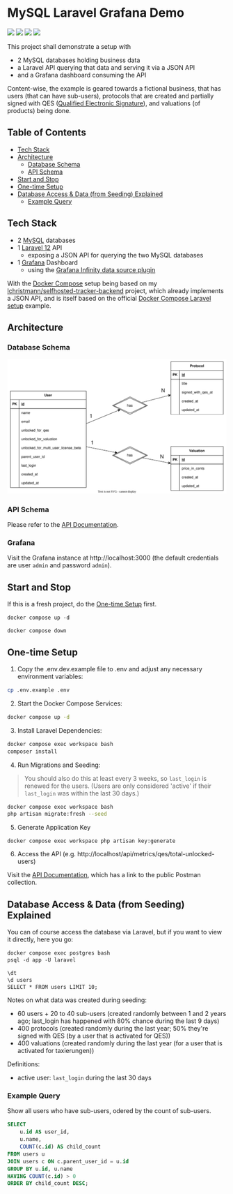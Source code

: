 # MySQL Laravel Grafana Demo <!-- omit in toc -->

![](https://badgen.net/badge/Docker%20Compose/2.36.2/cyan)
![](https://badgen.net/badge/MySQL/8.4/blue)
![](https://badgen.net/badge/Laravel/12/red)
![](https://badgen.net/badge/Grafana/12/orange)

This project shall demonstrate a setup with

- 2 MySQL databases holding business data
- a Laravel API querying that data and serving it via a JSON API
- and a Grafana dashboard consuming the API

Content-wise, the example is geared towards a fictional business, that has users (that can have sub-users),
protocols that are created and partially signed with QES ([Qualified Electronic Signature](https://en.wikipedia.org/wiki/Qualified_electronic_signature)), and valuations (of products) being done.

## Table of Contents <!-- omit in toc -->

- [Tech Stack](#tech-stack)
- [Architecture](#architecture)
  - [Database Schema](#database-schema)
  - [API Schema](#api-schema)
- [Start and Stop](#start-and-stop)
- [One-time Setup](#one-time-setup)
- [Database Access \& Data (from Seeding) Explained](#database-access--data-from-seeding-explained)
  - [Example Query](#example-query)

## Tech Stack

- 2 [MySQL](https://www.mysql.com/) databases
- 1 [Laravel 12](https://laravel.com/docs/12.x) API
  - exposing a JSON API for querying the two MySQL databases
- 1 [Grafana](https://grafana.com/docs/grafana/latest/setup-grafana/installation/docker/) Dashboard
  - using the [Grafana Infinity data source plugin](https://grafana.com/docs/plugins/yesoreyeram-infinity-datasource/latest/)

With the [Docker Compose](https://docs.docker.com/compose/) setup being based on my [lchristmann/selfhosted-tracker-backend](https://github.com/lchristmann/selfhosted-tracker-backend) project, which already implements a JSON API, and is itself based on the official [Docker Compose Laravel setup](https://docs.docker.com/guides/frameworks/laravel/) example.

## Architecture

### Database Schema

![Database schema](docs/db-schema.drawio.svg)

### API Schema

Please refer to the [API Documentation](docs/API-DOCUMENTATION.md).

### Grafana

Visit the Grafana instance at http://localhost:3000 (the default credentials are user `admin` and password `admin`).

## Start and Stop

If this is a fresh project, do the [One-time Setup](#one-time-setup) first.

```shell
docker compose up -d
```

```shell
docker compose down
```

## One-time Setup

1. Copy the .env.dev.example file to .env and adjust any necessary environment variables:

```bash
cp .env.example .env
```

2. Start the Docker Compose Services:

```bash
docker compose up -d
```

3. Install Laravel Dependencies:

```bash
docker compose exec workspace bash
composer install
```

4. Run Migrations and Seeding:

> You should also do this at least every 3 weeks, so `last_login` is renewed for the users. (Users are only considered 'active' if their `last_login` was within the last 30 days.)

```bash
docker compose exec workspace bash
php artisan migrate:fresh --seed
```

5. Generate Application Key

```shell
docker compose exec workspace php artisan key:generate
```

6. Access the API (e.g. http://localhost/api/metrics/qes/total-unlocked-users)

Visit the [API Documentation](docs/API-DOCUMENTATION.md), which has a link to the public Postman collection.

## Database Access & Data (from Seeding) Explained

You can of course access the database via Laravel, but if you want to view it directly, here you go:

```shell
docker compose exec postgres bash
psql -d app -U laravel
```

```shell
\dt
\d users
SELECT * FROM users LIMIT 10;
```

Notes on what data was created during seeding:

- 60 users + 20 to 40 sub-users (created randomly between 1 and 2 years ago; last_login has happened with 80% chance during the last 9 days)
- 400 protocols (created randomly during the last year; 50% they're signed with QES (by a user that is activated for QES))
- 400 valuations (created randomly during the last year (for a user that is activated for taxierungen))

Definitions:

- active user: `last_login` during the last 30 days 

### Example Query

Show all users who have sub-users, odered by the count of sub-users.

```sql
SELECT
    u.id AS user_id,
    u.name,
    COUNT(c.id) AS child_count
FROM users u
JOIN users c ON c.parent_user_id = u.id
GROUP BY u.id, u.name
HAVING COUNT(c.id) > 0
ORDER BY child_count DESC;
```
